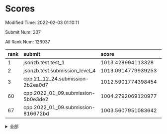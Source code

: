 # Scores

Modified Time: 2022-02-03 01:10:11

Submit Num: 207

All Rank Num: 126937

| rank |               submit               |       score        |       sigma        | pk_num |
| :--- | :--------------------------------- | :----------------- | :----------------- | :----- |
| 1    | jsonzb.test.test_1                 | 1013.428994113328  | 0.853529746793897  | 2447   |
| 2    | jsonzb.test.submission_level_4     | 1013.0914779939253 | 0.8135782062497056 | 2452   |
| 3    | cpp.21_12_24.submission-2b2ea0d7   | 1012.5901774398454 | 0.7707383895006308 | 2455   |
| 60   | cpp.2022_01_09.submission-5b0e3de2 | 1004.2792069120977 | 0.7101706448782902 | 2455   |
| 67   | cpp.2022_01_09.submission-816672bd | 1003.5607951083642 | 0.7240604943972735 | 2455   |


<details>
<summary>全部</summary>

| rank |                 submit                 |       score        |       sigma        | pk_num |
| :--- | :------------------------------------- | :----------------- | :----------------- | :----- |
| 1    | jsonzb.test.test_1                     | 1013.428994113328  | 0.853529746793897  | 2447   |
| 2    | jsonzb.test.submission_level_4         | 1013.0914779939253 | 0.8135782062497056 | 2452   |
| 3    | cpp.21_12_24.submission-2b2ea0d7       | 1012.5901774398454 | 0.7707383895006308 | 2455   |
| 4    | gobigger.level_3.submission_level_3_2  | 1012.4372530942901 | 0.8123612151529416 | 2452   |
| 5    | gobigger.level_3.submission_level_3_35 | 1012.0229326333922 | 0.7811575906038198 | 2450   |
| 6    | gobigger.level_3.submission_level_3_1  | 1011.8806379477395 | 0.777323630456507  | 2452   |
| 7    | gobigger.level_3.submission_level_3_29 | 1011.7170962765589 | 0.7996286784097623 | 2445   |
| 8    | gobigger.level_3.submission_level_3_16 | 1011.0422625237032 | 0.7752720139592189 | 2450   |
| 9    | gobigger.level_3.submission_level_3_32 | 1010.8332620744811 | 0.781837902032922  | 2456   |
| 10   | gobigger.level_3.submission_level_3_28 | 1010.790469147488  | 0.7728723640952374 | 2457   |
| 11   | gobigger.level_3.submission_level_3_49 | 1010.7696388895015 | 0.7617311397961056 | 2449   |
| 12   | gobigger.level_3.submission_level_3_37 | 1010.7688687390205 | 0.7830427823468447 | 2453   |
| 13   | gobigger.level_3.submission_level_3_46 | 1010.7435035025488 | 0.784048808531758  | 2455   |
| 14   | gobigger.level_3.submission_level_3_47 | 1010.7344682445887 | 0.7589077786527522 | 2456   |
| 15   | gobigger.level_3.submission_level_3_25 | 1010.6591615402316 | 0.7556583358651914 | 2453   |
| 16   | gobigger.level_3.submission_level_3_24 | 1010.5718610730661 | 0.801913273772864  | 2453   |
| 17   | gobigger.level_3.submission_level_3_19 | 1010.5163229565446 | 0.7440014976882687 | 2451   |
| 18   | gobigger.level_3.submission_level_3_4  | 1010.4144343271519 | 0.7443849016968386 | 2453   |
| 19   | gobigger.level_3.submission_level_3_20 | 1010.3528794472812 | 0.8040912164908443 | 2451   |
| 20   | gobigger.level_3.submission_level_3_33 | 1010.2900558045636 | 0.7468395604197434 | 2447   |
| 21   | gobigger.level_3.submission_level_3_30 | 1010.2759573305286 | 0.7657266281821556 | 2453   |
| 22   | gobigger.level_3.submission_level_3_39 | 1010.189834236788  | 0.7656655883937219 | 2457   |
| 23   | gobigger.level_3.submission_level_3_17 | 1010.1686981623876 | 0.7805255944140244 | 2456   |
| 24   | gobigger.level_3.submission_level_3_36 | 1010.1638402556725 | 0.7708815661315317 | 2457   |
| 25   | gobigger.level_3.submission_level_3_18 | 1010.1624712228916 | 0.781511760718886  | 2450   |
| 26   | gobigger.level_3.submission_level_3_44 | 1010.1619570552191 | 0.7474423800830725 | 2453   |
| 27   | gobigger.level_3.submission_level_3_22 | 1010.1525029325855 | 0.757147939088633  | 2453   |
| 28   | gobigger.level_3.submission_level_3_40 | 1010.122368442136  | 0.7640425080557705 | 2452   |
| 29   | gobigger.level_3.submission_level_3_26 | 1010.1223680712762 | 0.7645566862607539 | 2453   |
| 30   | gobigger.level_3.submission_level_3_48 | 1010.0653081783815 | 0.7569252661961339 | 2459   |
| 31   | gobigger.level_3.submission_level_3_13 | 1010.0486748956006 | 0.7582639860781609 | 2453   |
| 32   | gobigger.level_3.submission_level_3_11 | 1009.8698195453733 | 0.7343392913354259 | 2451   |
| 33   | gobigger.level_3.submission_level_3_5  | 1009.8193759504339 | 0.78586773588365   | 2452   |
| 34   | gobigger.level_3.submission_level_3_14 | 1009.7618291859753 | 0.7736712457920396 | 2455   |
| 35   | gobigger.level_3.submission_level_3_45 | 1009.7571138678143 | 0.7662572094385087 | 2458   |
| 36   | gobigger.level_3.submission_level_3_7  | 1009.7365494901247 | 0.7582462172397004 | 2455   |
| 37   | gobigger.level_3.submission_level_3_23 | 1009.6657139049863 | 0.7707877524553726 | 2456   |
| 38   | gobigger.level_3.submission_level_3_8  | 1009.602626847425  | 0.7489523399041459 | 2453   |
| 39   | gobigger.level_3.submission_level_3_0  | 1009.3799486220432 | 0.7515804860731586 | 2455   |
| 40   | gobigger.level_3.submission_level_3_6  | 1009.372034401013  | 0.7610469500782495 | 2452   |
| 41   | gobigger.level_3.submission_level_3_43 | 1009.3632269796252 | 0.744230934012191  | 2452   |
| 42   | gobigger.level_3.submission_level_3_34 | 1009.3492050259526 | 0.7441250650550404 | 2453   |
| 43   | gobigger.level_3.submission_level_3_27 | 1009.3378634178282 | 0.758605453707924  | 2456   |
| 44   | gobigger.level_3.submission_level_3_9  | 1009.3237991123062 | 0.765543160331812  | 2455   |
| 45   | gobigger.level_3.submission_level_3_15 | 1009.283792573689  | 0.770151011515405  | 2452   |
| 46   | gobigger.level_3.submission_level_3_31 | 1009.0655031149538 | 0.7472067983209195 | 2453   |
| 47   | gobigger.level_3.submission_level_3_12 | 1009.0053748113011 | 0.7540185740385767 | 2453   |
| 48   | gobigger.level_3.submission_level_3_10 | 1008.9803166052241 | 0.7509364494947863 | 2453   |
| 49   | gobigger.level_3.submission_level_3_38 | 1008.9257445437913 | 0.7588982267128928 | 2448   |
| 50   | gobigger.level_3.submission_level_3_41 | 1008.7861306280955 | 0.7561015203338483 | 2448   |
| 51   | gobigger.level_3.submission_level_3_42 | 1008.6473675516198 | 0.7610939286988587 | 2451   |
| 52   | gobigger.level_3.submission_level_3_21 | 1008.2875834718941 | 0.7389838307085893 | 2453   |
| 53   | gobigger.level_3.submission_level_3_3  | 1007.6041168602744 | 0.7276285973504694 | 2451   |
| 54   | gobigger.level_1.submission_level_1_23 | 1004.812493811829  | 0.726034002640481  | 2456   |
| 55   | gobigger.level_1.submission_level_1_14 | 1004.4467612708655 | 0.7358541480477467 | 2457   |
| 56   | gobigger.level_1.submission_level_1_32 | 1004.4447874461241 | 0.71345628003008   | 2450   |
| 57   | gobigger.level_1.submission_level_1_17 | 1004.3744366450409 | 0.7179521468894677 | 2457   |
| 58   | gobigger.level_1.submission_level_1_41 | 1004.341159882468  | 0.735775721003825  | 2455   |
| 59   | gobigger.level_1.submission_level_1_4  | 1004.2792755696386 | 0.7241150651114476 | 2449   |
| 60   | cpp.2022_01_09.submission-5b0e3de2     | 1004.2792069120977 | 0.7101706448782902 | 2455   |
| 61   | gobigger.level_1.submission_level_1_48 | 1004.2029128856166 | 0.7297282506159918 | 2451   |
| 62   | gobigger.level_1.submission_level_1_24 | 1004.1770120158777 | 0.7138120367641373 | 2451   |
| 63   | gobigger.level_1.submission_level_1_5  | 1004.1486582584828 | 0.7181939251930918 | 2450   |
| 64   | gobigger.level_1.submission_level_1_49 | 1003.7074552479833 | 0.7237319873762437 | 2450   |
| 65   | gobigger.level_1.submission_level_1_1  | 1003.6984015036865 | 0.7078752776026869 | 2455   |
| 66   | gobigger.level_1.submission_level_1_34 | 1003.615231845885  | 0.7083814562612231 | 2456   |
| 67   | cpp.2022_01_09.submission-816672bd     | 1003.5607951083642 | 0.7240604943972735 | 2455   |
| 68   | gobigger.level_1.submission_level_1_2  | 1003.5399582913233 | 0.7246865078208917 | 2454   |
| 69   | gobigger.level_1.submission_level_1_46 | 1003.5326539923149 | 0.7086325312313734 | 2449   |
| 70   | gobigger.level_1.submission_level_1_31 | 1003.5279539060356 | 0.7171924963445818 | 2449   |
| 71   | gobigger.level_1.submission_level_1_7  | 1003.3701571228546 | 0.7124350886305194 | 2453   |
| 72   | gobigger.level_1.submission_level_1_8  | 1003.330694053607  | 0.7186267412916737 | 2456   |
| 73   | gobigger.level_1.submission_level_1_3  | 1003.2962211068456 | 0.7117691573194068 | 2453   |
| 74   | gobigger.level_1.submission_level_1_38 | 1003.2580645692166 | 0.7107515305819941 | 2452   |
| 75   | gobigger.level_1.submission_level_1_44 | 1003.2303307068788 | 0.7185093498573393 | 2457   |
| 76   | gobigger.level_1.submission_level_1_25 | 1003.2137753573281 | 0.7134971637506173 | 2455   |
| 77   | gobigger.level_1.submission_level_1_9  | 1003.1953774665109 | 0.720257456664192  | 2453   |
| 78   | gobigger.level_1.submission_level_1_36 | 1003.1281651815725 | 0.7160239346498969 | 2452   |
| 79   | gobigger.level_1.submission_level_1_10 | 1003.1037228238198 | 0.715618338111178  | 2458   |
| 80   | gobigger.level_1.submission_level_1_47 | 1003.0930659970527 | 0.7175589403043559 | 2454   |
| 81   | gobigger.level_1.submission_level_1_0  | 1003.0515418445815 | 0.7153943324675094 | 2452   |
| 82   | gobigger.level_1.submission_level_1_40 | 1003.0094336647667 | 0.7140751535059991 | 2446   |
| 83   | gobigger.level_1.submission_level_1_18 | 1003.0085350222123 | 0.7192215261297932 | 2455   |
| 84   | gobigger.level_1.submission_level_1_26 | 1003.0014868201674 | 0.7144207150797435 | 2450   |
| 85   | gobigger.level_1.submission_level_1_28 | 1002.9892708876173 | 0.709964266137795  | 2450   |
| 86   | gobigger.level_1.submission_level_1_37 | 1002.9708397684523 | 0.7232800704855251 | 2451   |
| 87   | gobigger.level_1.submission_level_1_27 | 1002.9290755364226 | 0.7243196588986758 | 2455   |
| 88   | gobigger.level_1.submission_level_1_15 | 1002.9113146170014 | 0.7223092620801839 | 2451   |
| 89   | gobigger.level_1.submission_level_1_21 | 1002.8571725467483 | 0.7245446395344365 | 2450   |
| 90   | gobigger.level_1.submission_level_1_12 | 1002.8444180255956 | 0.7228198170707053 | 2448   |
| 91   | gobigger.level_1.submission_level_1_29 | 1002.807806524096  | 0.710008723284666  | 2454   |
| 92   | gobigger.level_1.submission_level_1_19 | 1002.8060434822775 | 0.7335000884536883 | 2453   |
| 93   | gobigger.level_1.submission_level_1_39 | 1002.7545700302666 | 0.7212333997822071 | 2452   |
| 94   | gobigger.level_1.submission_level_1_20 | 1002.6903334297394 | 0.7208573209738878 | 2451   |
| 95   | gobigger.level_1.submission_level_1_16 | 1002.6760996325584 | 0.7252412971356301 | 2453   |
| 96   | gobigger.level_1.submission_level_1_30 | 1002.6492426572216 | 0.7164218970606888 | 2456   |
| 97   | gobigger.level_1.submission_level_1_42 | 1002.4906109959547 | 0.7112993154715282 | 2453   |
| 98   | gobigger.level_1.submission_level_1_13 | 1002.482530542246  | 0.71737840918906   | 2450   |
| 99   | gobigger.level_1.submission_level_1_43 | 1002.4556805171272 | 0.7204159286701319 | 2455   |
| 100  | gobigger.level_1.submission_level_1_45 | 1002.279276852368  | 0.7147858172475957 | 2455   |
| 101  | gobigger.level_1.submission_level_1_35 | 1002.2319189276097 | 0.7240026215046836 | 2453   |
| 102  | gobigger.level_1.submission_level_1_11 | 1002.11572461528   | 0.7139095967984331 | 2450   |
| 103  | gobigger.level_1.submission_level_1_6  | 1001.9055573868902 | 0.7140252279627829 | 2456   |
| 104  | gobigger.level_1.submission_level_1_22 | 1001.8865038058109 | 0.7139370010443538 | 2456   |
| 105  | gobigger.level_1.submission_level_1_33 | 1001.6910365705108 | 0.7045488869518352 | 2454   |
| 106  | gobigger.random.submission_random_12   | 997.2465651772359  | 0.7183708742153774 | 2451   |
| 107  | gobigger.random.submission_random_22   | 997.0798448220571  | 0.7231963491339443 | 2454   |
| 108  | gobigger.random.submission_random_41   | 996.6456091594424  | 0.7051651852107266 | 2459   |
| 109  | gobigger.random.submission_random_46   | 996.6398016992232  | 0.696769365484626  | 2454   |
| 110  | gobigger.random.submission_random_32   | 996.605182940137   | 0.7004706641293007 | 2452   |
| 111  | gobigger.random.submission_random_21   | 996.4639116143754  | 0.7126175780430098 | 2451   |
| 112  | gobigger.random.submission_random_45   | 996.4524001397973  | 0.701042054859102  | 2456   |
| 113  | gobigger.random.submission_random_38   | 996.4079278224667  | 0.7196420607155517 | 2454   |
| 114  | gobigger.random.submission_random_49   | 996.3832871725288  | 0.7120447024786304 | 2455   |
| 115  | gobigger.random.submission_random_9    | 996.3577961137438  | 0.7248204986326812 | 2456   |
| 116  | gobigger.random.submission_random_19   | 996.3325324146837  | 0.70566868882133   | 2449   |
| 117  | gobigger.random.submission_random_14   | 996.2827433483792  | 0.7098177743248454 | 2451   |
| 118  | gobigger.random.submission_random_5    | 996.2823556320467  | 0.6956495727845149 | 2453   |
| 119  | gobigger.random.submission_random_34   | 996.270601932542   | 0.7170441842132786 | 2453   |
| 120  | gobigger.random.submission_random_48   | 996.2320255142375  | 0.7076298839008087 | 2456   |
| 121  | gobigger.random.submission_random_24   | 996.0407220241403  | 0.6984190063860406 | 2454   |
| 122  | gobigger.random.submission_random_4    | 996.0270071027164  | 0.7205241150690331 | 2451   |
| 123  | gobigger.random.submission_random_44   | 995.9985464609541  | 0.7113532098299951 | 2451   |
| 124  | gobigger.random.submission_random_33   | 995.9428167923123  | 0.7094560826140182 | 2453   |
| 125  | gobigger.random.submission_random_25   | 995.8838304030052  | 0.7097102718208115 | 2448   |
| 126  | gobigger.random.submission_random_2    | 995.8802149462831  | 0.7204997173475957 | 2449   |
| 127  | gobigger.random.submission_random_17   | 995.8792122147171  | 0.7107113849749342 | 2455   |
| 128  | gobigger.random.submission_random_36   | 995.8430971625829  | 0.7086323265638002 | 2451   |
| 129  | gobigger.random.submission_random_10   | 995.7902280608597  | 0.7088244114039618 | 2453   |
| 130  | gobigger.random.submission_random_23   | 995.7729324163823  | 0.7071622267133271 | 2453   |
| 131  | gobigger.random.submission_random_29   | 995.6834437712371  | 0.7065209875507825 | 2453   |
| 132  | gobigger.random.submission_random_28   | 995.6589670134541  | 0.7066138540098466 | 2452   |
| 133  | gobigger.random.submission_random_26   | 995.6530871354375  | 0.711873382575882  | 2452   |
| 134  | gobigger.random.submission_random_42   | 995.6521281719939  | 0.734268231631286  | 2451   |
| 135  | gobigger.random.submission_random_18   | 995.6374103095741  | 0.701219852310099  | 2449   |
| 136  | gobigger.random.submission_random_6    | 995.4483589333421  | 0.7177856687250246 | 2454   |
| 137  | gobigger.random.submission_random_47   | 995.447037440479   | 0.7072979353050731 | 2457   |
| 138  | gobigger.random.submission_random_16   | 995.3881597511354  | 0.7083308955020104 | 2450   |
| 139  | gobigger.random.submission_random_30   | 995.3388969521252  | 0.7129136342140666 | 2453   |
| 140  | gobigger.random.submission_random_31   | 995.3105750357822  | 0.7147094811037664 | 2453   |
| 141  | gobigger.random.submission_random_7    | 995.272976618143   | 0.7057646831003712 | 2452   |
| 142  | gobigger.random.submission_random_40   | 995.2580424408447  | 0.7182811626490319 | 2459   |
| 143  | gobigger.random.submission_random_20   | 995.1736928726245  | 0.7137992028856349 | 2450   |
| 144  | gobigger.random.submission_random_3    | 995.1244825349432  | 0.7225389102362157 | 2458   |
| 145  | gobigger.random.submission_random_39   | 995.1077926223458  | 0.717206284422882  | 2456   |
| 146  | gobigger.random.submission_random_37   | 995.1047920529904  | 0.7106277664699909 | 2451   |
| 147  | gobigger.random.submission_random_27   | 995.0663702687228  | 0.7207927711588827 | 2449   |
| 148  | gobigger.random.submission_random_11   | 995.0590860423841  | 0.7150860216375905 | 2461   |
| 149  | gobigger.random.submission_random_43   | 995.0026203331695  | 0.7146000737715085 | 2455   |
| 150  | gobigger.random.submission_random_13   | 994.9673557198778  | 0.7037472868579618 | 2456   |
| 151  | gobigger.random.submission_random_8    | 994.9658638729245  | 0.7191246678340132 | 2453   |
| 152  | gobigger.random.submission_random_35   | 994.9459946433786  | 0.7366722402404784 | 2453   |
| 153  | gobigger.random.submission_random_1    | 994.8865639991262  | 0.7009621858597208 | 2451   |
| 154  | gobigger.random.submission_random_15   | 994.7913631096018  | 0.7035062484695906 | 2449   |
| 155  | gobigger.level_2.submission_level_2_1  | 994.4232419045529  | 0.7093652537894766 | 2457   |
| 156  | gobigger.random.submission_random_0    | 994.1298373808941  | 0.7280341018405005 | 2452   |
| 157  | gobigger.level_2.submission_level_2_31 | 993.8882042225748  | 0.7308535993001251 | 2464   |
| 158  | gobigger.level_2.submission_level_2_8  | 993.8475011684616  | 0.7315948847654561 | 2456   |
| 159  | gobigger.level_2.submission_level_2_37 | 993.605111003984   | 0.7312327602471917 | 2449   |
| 160  | gobigger.level_2.submission_level_2_26 | 993.5036918583643  | 0.7143374842933065 | 2452   |
| 161  | gobigger.level_2.submission_level_2_34 | 993.4446212028441  | 0.7411938901948363 | 2449   |
| 162  | gobigger.level_2.submission_level_2_10 | 993.3376454605033  | 0.7337018414755523 | 2453   |
| 163  | gobigger.level_2.submission_level_2_41 | 993.3096359965392  | 0.7167167276623904 | 2454   |
| 164  | gobigger.level_2.submission_level_2_39 | 993.3003831261119  | 0.731704672001018  | 2453   |
| 165  | gobigger.level_2.submission_level_2_19 | 993.1714883757932  | 0.7275889351033651 | 2451   |
| 166  | gobigger.level_2.submission_level_2_36 | 993.1355312621203  | 0.7417403220127271 | 2448   |
| 167  | gobigger.level_2.submission_level_2_20 | 993.067865023467   | 0.7363028083846406 | 2451   |
| 168  | gobigger.level_2.submission_level_2_24 | 992.9777167146627  | 0.7420805492537055 | 2455   |
| 169  | gobigger.level_2.submission_level_2_3  | 992.9038623265208  | 0.7302863920152254 | 2455   |
| 170  | gobigger.level_2.submission_level_2_11 | 992.8918642160589  | 0.759541378402227  | 2451   |
| 171  | gobigger.level_2.submission_level_2_4  | 992.8465545707812  | 0.7406697002132504 | 2453   |
| 172  | gobigger.level_2.submission_level_2_33 | 992.7998612975008  | 0.7294805746446327 | 2452   |
| 173  | gobigger.level_2.submission_level_2_16 | 992.7637110090814  | 0.7493862519143343 | 2447   |
| 174  | gobigger.level_2.submission_level_2_14 | 992.7229166816554  | 0.7197392592761203 | 2455   |
| 175  | gobigger.level_2.submission_level_2_30 | 992.7212126293051  | 0.7352490103842436 | 2453   |
| 176  | gobigger.level_2.submission_level_2_23 | 992.6698357905206  | 0.7368660842545017 | 2453   |
| 177  | gobigger.level_2.submission_level_2_45 | 992.6668555519972  | 0.7286135089494707 | 2451   |
| 178  | gobigger.level_2.submission_level_2_6  | 992.5763437403385  | 0.7406025296102956 | 2457   |
| 179  | gobigger.level_2.submission_level_2_0  | 992.5492028050837  | 0.7551271617246625 | 2456   |
| 180  | gobigger.level_2.submission_level_2_35 | 992.5485015390648  | 0.7506024188118458 | 2450   |
| 181  | gobigger.level_2.submission_level_2_29 | 992.5256206628331  | 0.7381960191066024 | 2458   |
| 182  | gobigger.level_2.submission_level_2_40 | 992.4536395782044  | 0.7480430987948408 | 2453   |
| 183  | gobigger.level_2.submission_level_2_9  | 992.2497211374355  | 0.7529700634232951 | 2453   |
| 184  | gobigger.level_2.submission_level_2_43 | 992.2452447491953  | 0.7440113023340595 | 2454   |
| 185  | gobigger.level_2.submission_level_2_28 | 992.110341272286   | 0.7400769457206678 | 2453   |
| 186  | gobigger.level_2.submission_level_2_44 | 991.8783953597481  | 0.7598403315001248 | 2450   |
| 187  | gobigger.level_2.submission_level_2_15 | 991.8379521219309  | 0.7538477291612504 | 2452   |
| 188  | gobigger.level_2.submission_level_2_17 | 991.7519372663642  | 0.7439190865045544 | 2452   |
| 189  | gobigger.level_2.submission_level_2_27 | 991.7009399315568  | 0.7525571461957986 | 2459   |
| 190  | gobigger.level_2.submission_level_2_2  | 991.6969515251916  | 0.7412507028745672 | 2449   |
| 191  | gobigger.level_2.submission_level_2_5  | 991.6320754012493  | 0.7341729955055848 | 2449   |
| 192  | gobigger.level_2.submission_level_2_7  | 991.4481308998087  | 0.7587983823759961 | 2450   |
| 193  | gobigger.level_2.submission_level_2_32 | 991.3162682857592  | 0.7597655831973856 | 2456   |
| 194  | gobigger.level_2.submission_level_2_42 | 991.2553029084473  | 0.7517067331179199 | 2453   |
| 195  | gobigger.level_2.submission_level_2_21 | 991.0823189119378  | 0.7472851485465234 | 2449   |
| 196  | gobigger.level_2.submission_level_2_22 | 991.0800814602443  | 0.7615091679027275 | 2454   |
| 197  | gobigger.level_2.submission_level_2_13 | 991.0001769872266  | 0.7581742140500966 | 2454   |
| 198  | gobigger.level_2.submission_level_2_49 | 990.9757405267335  | 0.7449112719762326 | 2449   |
| 199  | gobigger.level_2.submission_level_2_46 | 990.9417658921251  | 0.7515898188654595 | 2451   |
| 200  | gobigger.level_2.submission_level_2_12 | 990.9172954436984  | 0.7588274340622713 | 2456   |
| 201  | gobigger.level_2.submission_level_2_25 | 990.6516042411382  | 0.758907714852254  | 2452   |
| 202  | gobigger.level_2.submission_level_2_18 | 990.6082643409177  | 0.7709654187988978 | 2457   |
| 203  | gobigger.level_2.submission_level_2_48 | 990.5609297181044  | 0.7641509351770511 | 2453   |
| 204  | gobigger.level_2.submission_level_2_47 | 990.557107759143   | 0.7689111112313425 | 2450   |
| 205  | gobigger.level_2.submission_level_2_38 | 990.4592894116341  | 0.7624736445675284 | 2454   |
| 206  | gobigger.none.submission_none_0        | 976.1765856063697  | 1.4618227591808841 | 2450   |
| 207  | gobigger.none.submission_none_1        | 976.0691443428166  | 1.4235523880334702 | 2456   |

</details>